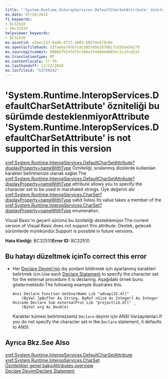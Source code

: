 ```yaml
---
title: "'System.Runtime.InteropServices.DefaultCharSetAttribute' özniteliği bu sürümde desteklenmiyor"
ms.date: 07/20/2015
f1_keywords:
- bc32510
- vbc32510
helpviewer_keywords:
- BC32510
ms.assetid: e2eec233-6e0b-4f2f-a801-b0274e579c0e
ms.openlocfilehash: 53faeba747b7c8c305145b1d76617cd1b3e54279
ms.sourcegitcommit: 0888d7b24f475c346a3f444de8d83ec1ca7cd234
ms.translationtype: MT
ms.contentlocale: tr-TR
ms.lasthandoff: 12/22/2018
ms.locfileid: "53759242"
---
```

# <a name="attribute-systemruntimeinteropservicesdefaultcharsetattribute-is-not-supported-in-this-version"></a><span data-ttu-id="8640b-102">'System.Runtime.InteropServices.DefaultCharSetAttribute' özniteliği bu sürümde desteklenmiyor</span><span class="sxs-lookup"><span data-stu-id="8640b-102">Attribute 'System.Runtime.InteropServices.DefaultCharSetAttribute' is not supported in this version</span></span>
<span data-ttu-id="8640b-103"><xref:System.Runtime.InteropServices.DefaultCharSetAttribute?displayProperty=nameWithType> Özniteliği, sıralanmış dizelerde kullanılan karakter belirtmenize olanak sağlar.</span><span class="sxs-lookup"><span data-stu-id="8640b-103">The <xref:System.Runtime.InteropServices.DefaultCharSetAttribute?displayProperty=nameWithType> attribute allows you to specify the character set to be used in marshaled strings.</span></span> <span data-ttu-id="8640b-104">Üye değerini alır <xref:System.Runtime.InteropServices.CharSet?displayProperty=nameWithType> sabit listesi.</span><span class="sxs-lookup"><span data-stu-id="8640b-104">Its value takes a member of the <xref:System.Runtime.InteropServices.CharSet?displayProperty=nameWithType> enumeration.</span></span>  
  
 <span data-ttu-id="8640b-105">Visual Basic'ın geçerli sürümü bu özniteliği desteklemiyor.</span><span class="sxs-lookup"><span data-stu-id="8640b-105">The current version of Visual Basic does not support this attribute.</span></span> <span data-ttu-id="8640b-106">Destek, gelecek sürümlerde mümkündür.</span><span class="sxs-lookup"><span data-stu-id="8640b-106">Support is possible in future versions.</span></span>  
  
 <span data-ttu-id="8640b-107">**Hata Kimliği:** BC32510</span><span class="sxs-lookup"><span data-stu-id="8640b-107">**Error ID:** BC32510</span></span>  
  
## <a name="to-correct-this-error"></a><span data-ttu-id="8640b-108">Bu hatayı düzeltmek için</span><span class="sxs-lookup"><span data-stu-id="8640b-108">To correct this error</span></span>  
  
-   <span data-ttu-id="8640b-109">Her [Declare Deyimi'nin](../../visual-basic/language-reference/statements/declare-statement.md) dış yordam bildirmek için ayarlanmış karakteri belirtmek için.</span><span class="sxs-lookup"><span data-stu-id="8640b-109">Use each [Declare Statement](../../visual-basic/language-reference/statements/declare-statement.md) to specify the character set for the external procedure it is declaring.</span></span> <span data-ttu-id="8640b-110">Aşağıdaki örnek bunu göstermektedir.</span><span class="sxs-lookup"><span data-stu-id="8640b-110">The following example illustrates this.</span></span>  
  
    ```  
    Ansi Declare Function GetUserName Lib "advapi32.dll" _  
        (ByVal lpBuffer As String, ByRef nSize As Integer) As Integer  
    Unicode Declare Sub externalProc Lib "projectlib.dll" _  
        (ByVal arg As Double)  
    ```  
  
     <span data-ttu-id="8640b-111">Karakter kümesi belirtmezseniz `Declare` deyimi için ANSI Varsayılanları.</span><span class="sxs-lookup"><span data-stu-id="8640b-111">If you do not specify the character set in the `Declare` statement, it defaults to ANSI.</span></span>  
  
## <a name="see-also"></a><span data-ttu-id="8640b-112">Ayrıca Bkz.</span><span class="sxs-lookup"><span data-stu-id="8640b-112">See Also</span></span>  
 <xref:System.Runtime.InteropServices.DefaultCharSetAttribute>  
 <xref:System.Runtime.InteropServices.CharSet>  
 [<span data-ttu-id="8640b-113">Öznitelikler genel bakış</span><span class="sxs-lookup"><span data-stu-id="8640b-113">Attributes overview</span></span>](~/docs/visual-basic/programming-guide/concepts/attributes/index.md)  
 [<span data-ttu-id="8640b-114">Declare Deyimi</span><span class="sxs-lookup"><span data-stu-id="8640b-114">Declare Statement</span></span>](../../visual-basic/language-reference/statements/declare-statement.md)
